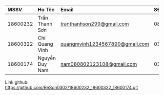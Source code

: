 |   MSSV    |           Họ Tên           |              Email                  |      SĐT      |
|:----------|:---------------------------|:------------------------------------|:--------------|
| 18600232  |       Trần Thanh Sơn       |     tranthanhson299@gmail.com       |   0829445610  |
| 18600322  |       Chí Quang Vinh       |     quangmvinh1234567890@gmail.com  |   0338783279  |
| 18600174  |       Nguyễn Duy Nam       |     nam080802123108@gmail.com       |   0399617534  |
Link github: https://github.com/BeSon0302/18600232_18600322_18600174.git
